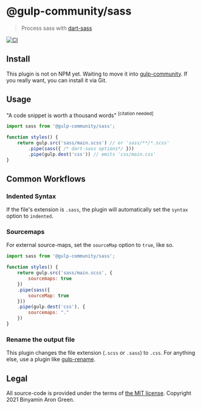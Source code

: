 # @gulp-community/sass
> Process sass with [dart-sass](https://github.com/sass/dart-sass)

[![CI](https://github.com/binyamin/gulp-sass/actions/workflows/main.yml/badge.svg)](https://github.com/binyamin/gulp-sass/actions/workflows/main.yml)

## Install
This plugin is not on NPM yet. Waiting to move it into [gulp-community](https://github.com/gulp-community). If you really want, you can install it via Git.

## Usage
"A code snippet is worth a thousand words" <sup>[citation needed]</sup>
```js
import sass from '@gulp-community/sass';

function styles() {
    return gulp.src('sass/main.scss') // or 'sass/**/*.scss'
        .pipe(sass({ /* dart-sass options*/ }))
        .pipe(gulp.dest('css')) // emits 'css/main.css'
}
```

## Common Workflows
### Indented Syntax
If the file's extension is `.sass`, the plugin will automatically set the `syntax` option to `indented`.

### Sourcemaps
For external source-maps, set the `sourceMap` option to `true`, like so.

```js
import sass from '@gulp-community/sass';

function styles() {
    return gulp.src('sass/main.scss', {
        sourcemaps: true
    })
    .pipe(sass({
        sourceMap: true
    }))
    .pipe(gulp.dest('css'), {
        sourcemaps: "."
    })
}
```

### Rename the output file
This plugin changes the file extension (`.scss` or `.sass`) to `.css`. For anything else, use a plugin like [gulp-rename](https://www.npmjs.com/package/gulp-rename).

## Legal
All source-code is provided under the terms of [the MIT license](https://github.com/binyamin/gulp-sass/blob/main/LICENSE). Copyright 2021 Binyamin Aron Green.